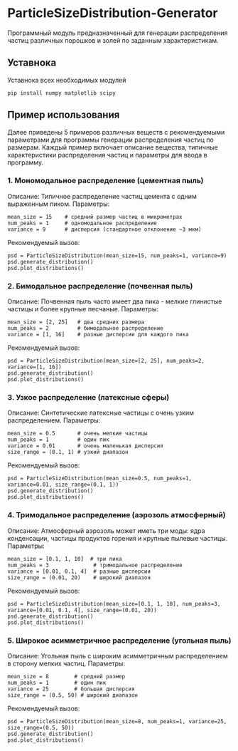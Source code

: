# ParticleSizeDistribution-Generator
Программный модуль предназначенный для генерации распределения частиц различных порошков и золей по заданным характеристикам. 

## Уставнока

Уставнока всех необходимых модулей 
```
pip install numpy matplotlib scipy
```

## Пример использования
Далее приведены 5 примеров различных веществ с рекомендуемыми параметрами для программы генерации распределения частиц по размерам. Каждый пример включает описание вещества, типичные характеристики распределения частиц и параметры для ввода в программу.

### 1. Мономодальное распределение (цементная пыль)
Описание: Типичное распределение частиц цемента с одним выраженным пиком.
Параметры:

```
mean_size = 15    # средний размер частиц в микрометрах
num_peaks = 1     # одномодальное распределение
variance = 9      # дисперсия (стандартное отклонение ~3 мкм)
```
Рекомендуемый вызов:

```
psd = ParticleSizeDistribution(mean_size=15, num_peaks=1, variance=9)
psd.generate_distribution()
psd.plot_distributions()
```
### 2. Бимодальное распределение (почвенная пыль)
Описание: Почвенная пыль часто имеет два пика - мелкие глинистые частицы и более крупные песчаные.
Параметры:

```
mean_size = [2, 25]   # два средних размера
num_peaks = 2         # бимодальное распределение
variance = [1, 16]    # разные дисперсии для каждого пика
```
Рекомендуемый вызов:

```
psd = ParticleSizeDistribution(mean_size=[2, 25], num_peaks=2, variance=[1, 16])
psd.generate_distribution()
psd.plot_distributions()
```
### 3. Узкое распределение (латексные сферы)
Описание: Синтетические латексные частицы с очень узким распределением.
Параметры:

```
mean_size = 0.5       # очень мелкие частицы
num_peaks = 1         # один пик
variance = 0.01       # очень маленькая дисперсия
size_range = (0.1, 1) # узкий диапазон
```
Рекомендуемый вызов:

```
psd = ParticleSizeDistribution(mean_size=0.5, num_peaks=1, variance=0.01, size_range=(0.1, 1))
psd.generate_distribution()
psd.plot_distributions()
```
### 4. Тримодальное распределение (аэрозоль атмосферный)
Описание: Атмосферный аэрозоль может иметь три моды: ядра конденсации, частицы продуктов горения и крупные пылевые частицы.
Параметры:

```
mean_size = [0.1, 1, 10]  # три пика
num_peaks = 3              # тримодальное распределение
variance = [0.01, 0.1, 4]  # разные дисперсии
size_range = (0.01, 20)    # широкий диапазон
```
Рекомендуемый вызов:

```
psd = ParticleSizeDistribution(mean_size=[0.1, 1, 10], num_peaks=3, variance=[0.01, 0.1, 4], size_range=(0.01, 20))
psd.generate_distribution()
psd.plot_distributions()
```
### 5. Широкое асимметричное распределение (угольная пыль)
Описание: Угольная пыль с широким асимметричным распределением в сторону мелких частиц.
Параметры:

```
mean_size = 8        # средний размер
num_peaks = 1        # один пик
variance = 25        # большая дисперсия
size_range = (0.5, 50) # широкий диапазон
```
Рекомендуемый вызов:

```
psd = ParticleSizeDistribution(mean_size=8, num_peaks=1, variance=25, size_range=(0.5, 50))
psd.generate_distribution()
psd.plot_distributions()
```